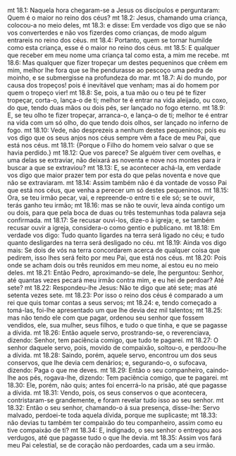 mt 18.1: Naquela hora chegaram-se a Jesus os discípulos e perguntaram: Quem é o maior no reino dos céus?
mt 18.2: Jesus, chamando uma criança, colocou-a no meio deles,
mt 18.3: e disse: Em verdade vos digo que se não vos converterdes e não vos fizerdes como crianças, de modo algum entrareis no reino dos céus.
mt 18.4: Portanto, quem se tornar humilde como esta criança, esse é o maior no reino dos céus.
mt 18.5: E qualquer que receber em meu nome uma criança tal como esta, a mim me recebe.
mt 18.6: Mas qualquer que fizer tropeçar um destes pequeninos que crêem em mim, melhor lhe fora que se lhe pendurasse ao pescoço uma pedra de moinho, e se submergisse na profundeza do mar.
mt 18.7: Ai do mundo, por causa dos tropeços! pois é inevitável que venham; mas ai do homem por quem o tropeço vier!
mt 18.8: Se, pois, a tua mão ou o teu pé te fizer tropeçar, corta-o, lança-o de ti; melhor te é entrar na vida aleijado, ou coxo, do que, tendo duas mãos ou dois pés, ser lançado no fogo eterno.
mt 18.9: E, se teu olho te fizer tropeçar, arranca-o, e lança-o de ti; melhor te é entrar na vida com um só olho, do que tendo dois olhos, ser lançado no inferno de fogo.
mt 18.10: Vede, não desprezeis a nenhum destes pequeninos; pois eu vos digo que os seus anjos nos céus sempre vêm a face de meu Pai, que está nos céus.
mt 18.11: {Porque o Filho do homem veio salvar o que se havia perdido.}
mt 18.12: Que vos parece? Se alguém tiver cem ovelhas, e uma delas se extraviar, não deixará as noventa e nove nos montes para ir buscar a que se extraviou?
mt 18.13: E, se acontecer achá-la, em verdade vos digo que maior prazer tem por esta do que pelas noventa e nove que não se extraviaram.
mt 18.14: Assim também não é da vontade de vosso Pai que está nos céus, que venha a perecer um só destes pequeninos.
mt 18.15: Ora, se teu irmão pecar, vai, e repreende-o entre ti e ele só; se te ouvir, terás ganho teu irmão;
mt 18.16: mas se não te ouvir, leva ainda contigo um ou dois, para que pela boca de duas ou três testemunhas toda palavra seja confirmada.
mt 18.17: Se recusar ouvi-los, dize-o à igreja; e, se também recusar ouvir a igreja, considera-o como gentio e publicano.
mt 18.18: Em verdade vos digo: Tudo quanto ligardes na terra será ligado no céu; e tudo quanto desligardes na terra será desligado no céu.
mt 18.19: Ainda vos digo mais: Se dois de vós na terra concordarem acerca de qualquer coisa que pedirem, isso lhes será feito por meu Pai, que está nos céus.
mt 18.20: Pois onde se acham dois ou três reunidos em meu nome, aí estou eu no meio deles.
mt 18.21: Então Pedro, aproximando-se dele, lhe perguntou: Senhor, até quantas vezes pecará meu irmão contra mim, e eu hei de perdoar? Até sete?
mt 18.22: Respondeu-lhe Jesus: Não te digo que até sete; mas até setenta vezes sete.
mt 18.23: Por isso o reino dos céus é comparado a um rei que quis tomar contas a seus servos;
mt 18.24: e, tendo começado a tomá-las, foi-lhe apresentado um que lhe devia dez mil talentos;
mt 18.25: mas não tendo ele com que pagar, ordenou seu senhor que fossem vendidos, ele, sua mulher, seus filhos, e tudo o que tinha, e que se pagasse a dívida.
mt 18.26: Então aquele servo, prostrando-se, o reverenciava, dizendo: Senhor, tem paciência comigo, que tudo te pagarei.
mt 18.27: O senhor daquele servo, pois, movido de compaixão, soltou-o, e perdoou-lhe a dívida.
mt 18.28: Saindo, porém, aquele servo, encontrou um dos seus conservos, que lhe devia cem denários; e, segurando-o, o sufocava, dizendo: Paga o que me deves.
mt 18.29: Então o seu companheiro, caindo-lhe aos pés, rogava-lhe, dizendo: Tem paciência comigo, que te pagarei.
mt 18.30: Ele, porém, não quis; antes foi encerrá-lo na prisão, até que pagasse a dívida.
mt 18.31: Vendo, pois, os seus conservos o que acontecera, contristaram-se grandemente, e foram revelar tudo isso ao seu senhor.
mt 18.32: Então o seu senhor, chamando-o á sua presença, disse-lhe: Servo malvado, perdoei-te toda aquela dívida, porque me suplicaste;
mt 18.33: não devias tu também ter compaixão do teu companheiro, assim como eu tive compaixão de ti?
mt 18.34: E, indignado, o seu senhor o entregou aos verdugos, até que pagasse tudo o que lhe devia.
mt 18.35: Assim vos fará meu Pai celestial, se de coração não perdoardes, cada um a seu irmão.
